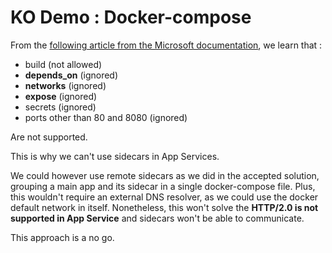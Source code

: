 # KO Demo : Docker-compose

From the [following article from the Microsoft documentation](https://docs.microsoft.com/en-us/azure/app-service/configure-custom-container?pivots=container-linux), we learn that :

+ build (not allowed)
+ **depends_on** (ignored)
+ **networks** (ignored)
+ **expose** (ignored)
+ secrets (ignored)
+ ports other than 80 and 8080 (ignored)

Are not supported. 

This is why we can't use sidecars in App Services.

We could however use remote sidecars as we did in the accepted solution, grouping a main app and its sidecar in a single docker-compose file. 
Plus, this wouldn't require an external DNS resolver, as we could use the docker default network in itself.
Nonetheless, this won't solve the **HTTP/2.0 is not supported in App Service** and sidecars won't be able to communicate.

This approach is a no go.